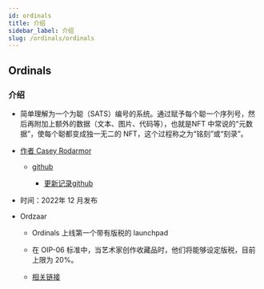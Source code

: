```yaml
---
id: ordinals
title: 介绍
sidebar_label: 介绍
slug: /ordinals/ordinals
---
```


## Ordinals

### 介绍

- 简单理解为一个为聪（SATS）编号的系统。通过赋予每个聪一个序列号，然后再附加上额外的数据（文本、图片、代码等），也就是NFT 中常说的“元数据”，使每个聪都变成独一无二的 NFT，这个过程称之为“铭刻”或“刻录”。

- [作者 Casey Rodarmor ](https://twitter.com/rodarmor)

	- [github](https://github.com/ordinals/ord/releases)

		- [更新记录github](https://github.com/ordinals/ord/blob/19db94a8de00885fd5043ef8c7a5021865843a46/CHANGELOG.md?plain=1#L46)

- 时间：2022年 12 月发布

- Ordzaar

	- Ordinals 上线第一个带有版税的 launchpad

	- 在 OIP-06 标准中，当艺术家创作收藏品时，他们将能够设定版税，目前上限为 20%。

	- [相关链接](https://linktr.ee/ordzaar)

